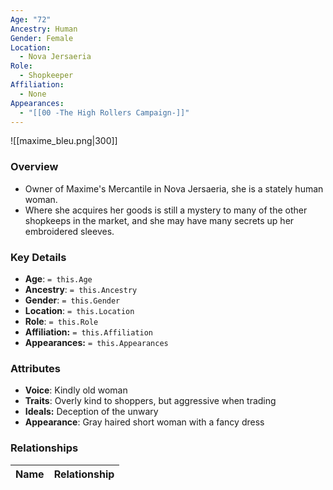 ```yaml
---
Age: "72"
Ancestry: Human
Gender: Female
Location:
  - Nova Jersaeria
Role:
  - Shopkeeper
Affiliation:
  - None
Appearances:
  - "[[00 -The High Rollers Campaign-]]"
---
```


![[maxime_bleu.png|300]]

### Overview
- Owner of Maxime's Mercantile in Nova Jersaeria, she is a stately human woman.
- Where she acquires her goods is still a mystery to many of the other shopkeeps in the market, and she may have many secrets up her embroidered sleeves.

### Key Details
- **Age**: `= this.Age`
- **Ancestry**: `= this.Ancestry`
- **Gender**: `= this.Gender`
- **Location**: `= this.Location`
- **Role**: `= this.Role`
- **Affiliation:** `= this.Affiliation`
- **Appearances:** `= this.Appearances`

### Attributes
- **Voice**: Kindly old woman
- **Traits**: Overly kind to shoppers, but aggressive when trading
- **Ideals:** Deception of the unwary
- **Appearance**: Gray haired short woman with a fancy dress

### Relationships

| Name  | Relationship |
| ----- | ------------ |
